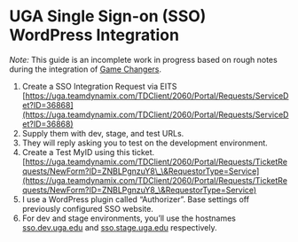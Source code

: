 # UGA Single Sign-on (SSO) WordPress Integration

_Note:_ This guide is an incomplete work in progress based on rough notes during the integration of [Game Changers](https://gamechangers.uga.edu).

1. Create a SSO Integration Request via EITS [https://uga.teamdynamix.com/TDClient/2060/Portal/Requests/ServiceDet?ID=36868](https://uga.teamdynamix.com/TDClient/2060/Portal/Requests/ServiceDet?ID=36868)
2. Supply them with dev, stage, and test URLs.
3. They will reply asking you to test on the development environment.
4. Create a Test MyID using this ticket. [https://uga.teamdynamix.com/TDClient/2060/Portal/Requests/TicketRequests/NewForm?ID=ZNBLPgnzuY8\_\&RequestorType=Service](https://uga.teamdynamix.com/TDClient/2060/Portal/Requests/TicketRequests/NewForm?ID=ZNBLPgnzuY8_\&RequestorType=Service)
5. I use a WordPress plugin called “Authorizer”. Base settings off previously configured SSO website.
6. For dev and stage environments, you’ll use the hostnames [sso.dev.uga.edu](http://sso.dev.uga.edu/) and [sso.stage.uga.edu](http://sso.stage.uga.edu/) respectively.
